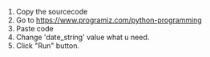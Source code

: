 1. Copy the sourcecode
2. Go to https://www.programiz.com/python-programming 
3. Paste code
4. Change 'date_string' value what u need.
5. Click "Run" button.
